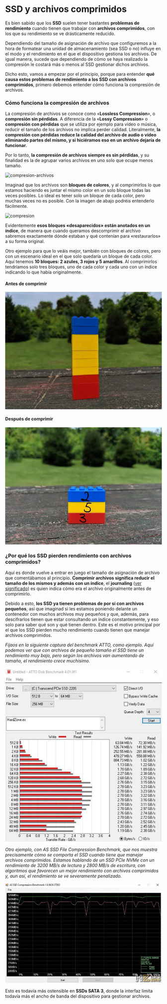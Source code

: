 # SSD y archivos comprimidos

Es bien sabido que los **SSD** suelen tener bastantes **problemas de rendimiento** cuando tienen que trabajar con **archivos comprimidos**, con los que su rendimiento se ve drásticamente reducido.

Dependiendo del tamaño de asignación de archivo que configuremos a la hora de formatear una unidad de almacenamiento (sea SSD o no) influye en el modo y el rendimiento en el que el dispositivo gestiona los archivos. De igual manera, sucede que dependiendo de cómo se haya realizado la compresión le costará más o menos al SSD gestionar dichos archivos.

Dicho esto, vamos a empezar por el principio, porque para entender **qué causa estos problemas de rendimiento a los SSD con archivos comprimidos**, primero debemos entender cómo funciona la compresión de archivos.

### Cómo funciona la compresión de archivos

La compresión de archivos se conoce como «**Lossless Compression**», o **compresión sin pérdidas**. A diferencia de la «**Lossy Compression**» o **compresión con pérdidas** que se utiliza por ejemplo para vídeo o música, reducir el tamaño de los archivos no implica perder calidad. Literalmente, **la compresión con pérdidas reduce la calidad del archivo de audio o vídeo eliminando partes del mismo, y si hiciéramos eso en un archivo dejaría de funcionar.**

Por lo tanto, **la compresión de archivos siempre es sin pérdidas**, y su finalidad es la de agrupar varios archivos en uno solo que ocupe menos tamaño.

![compresion-archivos](./images/Compresión-de-archivos.png)



Imaginad que los archivos son **bloques de colores**, y al comprimirlos lo que estamos haciendo es juntar el mismo color en un solo bloque todas las veces posibles. Lo ideal es tener solo un bloque de cada color, pero muchas veces no es posible. Con la imagen de abajo podréis entenderlo fácilmente.

![compresion](./images/Compresión.png)

Evidentemente **esos bloques «desaparecidos» están anotados en un índice**, de manera que cuando queramos descomprimir el archivo sabremos exactamente dónde estaban y qué contenían para «restaurarlos» a su forma original.

Otro ejemplo para que lo veáis mejor, también con bloques de colores, pero con un escenario ideal en el que solo quedaría un bloque de cada color. Aquí tenemos **10 bloques: 2 azules, 3 rojos y 5 amarillos**. Al comprimirlos tendríamos solo tres bloques, uno de cada color y cada uno con un índice indicando lo que había originalmente.

#### Antes de comprimir

![sin-comprimir](./images/Lossless-Compression-Example-Original.webp)



#### Después de comprimir

![comprimido](./images/Lossless-Compression-Example-Compressed.webp)



### ¿Por qué los SSD pierden rendimiento con archivos comprimidos?

Aquí es donde vuelve a entrar en juego el tamaño de asignación de archivo que comentábamos al principio. **Comprimir archivos significa reducir el tamaño de los mismos y además con un índice**, el **journaling** ([ver significado](./journaling.md)) es quien indica cómo era el archivo originalmente antes de comprimirlo.

Debido a esto, **los SSD ya tienen problemas de por sí con archivos pequeños**, así que imaginad si les estamos poniendo delante un contenedor con muchos archivos muy pequeños y que, además, para descifrarlos tienen que estar consultando un índice constantemente, y eso solo para saber qué son y qué tienen dentro. Este es el motivo principal por el que los SSD pierden mucho rendimiento cuando tienen que manejar archivos comprimidos.

*Fijaos en la siguiente captura del benchmark ATTO, como ejemplo. Aquí podemos ver que con archivos de pequeño tamaño el SSD tiene un rendimiento muy bajo, pero según los archivos van aumentando de tamaño, el rendimiento crece muchísimo.*

![atto](./images/ATTO-1.webp)



*Otro ejemplo, con AS SSD File Compression Benchmark, que nos muestra precisamente cómo se comporta el SSD cuando tiene que manejar archivos comprimidos. Estamos hablando de un SSD PCIe NVMe con un rendimiento de 3200 MB/s de lectura y 2800 MB/s de escritura, con algoritmos que favorecen un mejor rendimiento con archivos comprimidos y, aun así, el rendimiento se ve severamente penalizado.*

![as-ssd](./images/AS-Compression.webp)



Esto es todavía más ostensible en **SSDs SATA 3**, donde la interfaz limita todavía más el ancho de banda del dispositivo para gestionar archivos.